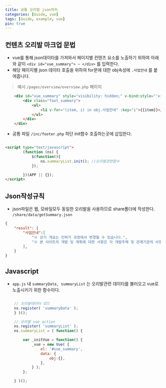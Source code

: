 ```yaml
---
title: 공통 오리발 json처리
categories: [Guide, vue]
tags: [Guide, example, vue]
pin: true
---
```


## 컨텐츠 오리발 마크업 문법

- vue를 통해 json데이타를 가져와서 페이지별 컨텐츠 요소를 노출하기 위하여 아래와 같이 `<div id="vue_summary"> ~ </div>` 를 입력한다.
- 해당 페이지별 json 데이타 호출을 위하여 for문에 대한 obj속성에  `.사업안내`  를 붙여줍니다.

> 예시 `/pages/overview/overview.php` 페이지
```html
    <div id="vue_summary" style="visibility: hidden;" v-bind:style="'visibility: visible;'">
		<div class="foot_summary">
			<ul>
				<li v-for="(item, i) in obj.사업안내" :key="i">{{item}}</li>
			</ul>
		</div>
	</div>
```

- 공통 파일 `/inc/footer.php` 하단 init함수 호출하는곳에 삽입한다.

```html

<script type="text/javascript">	
		(function (ns) {
			$(function(){
                ns.summaryList.init(); //오리발관련함수
			});

		})(APP || {});		
</script>


```

## Json작성규칙

- json파일은 웹, 모바일모두 동일한 오리발을 사용하므로 share폴더에 작성한다. `/share/data/getSummary.json` 

```json
{    
    "result": {
        "사업안내":[
            "※ 상기 개요는 인허가 과정에서 변경될 수 있습니다.",
            "※ 본 사이트의 개발 및 계획에 대한 사항은 각 개발주체 및 관계기관의 사정에 따라 변경될 수 있습니다."
        ],
    }
}
```

## Javascript

- `app.js` 내 `summaryData, summaryList` 는 오리발관련 데이타를 불러오고 vue로 노출시키기 위한 함수이다.
 
```javascript

    // 오리발데이터 로드
    ns.register( 'summaryData' );
    } )();

    // 오리발 vue action
    ns.register( 'summaryList' );
    ns.summaryList = ( function() {

        var _initVue = function() {            
            _vue = new Vue( {
                el: '#vue_summary',
                data: {  
                    obj:{}, 
                },         
            } );
        };

    } )();    

```







